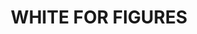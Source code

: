 ---
layout: product
title: "WHITE FOR FIGURES"
price: "300" 
desc: "Akrilna boja 17mL - Metalik"
img_path: "/assets/img/AMMOF501.webp"
brand: "AMMO"
available: true
special_offer: false
new: true
soon: false
cat: "020000"
subcat: "020100"
subsubcat: "020101"
sifra: "AMMOF501"
popular: false
---